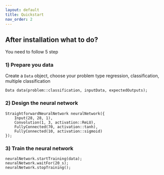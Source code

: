 ```yaml
---
layout: default
title: Quickstart
nav_order: 2
---
```


## After installation what to do?


You need to follow 5 step

### 1) Prepare you data

Create a `Data` object,  choose your problem type regression, classification, multiple classification 
```
Data data(problem::classification, inputData, expectedOutputs);
```

### 2) Design the neural network

```
StraightforwardNeuralNetwork neuralNetwork({
    Input(28, 28, 1), 
    Convolution(1, 3, activation::ReLU),
    FullyConnected(70, activation::tanh),
    FullyConnected(10, activation::sigmoid)
});
```

### 3) Train the neural network

```
neuralNetwork.startTraining(data);
neuralNetwork.waitFor(20_s);
neuralNetwork.stopTraining();
```

